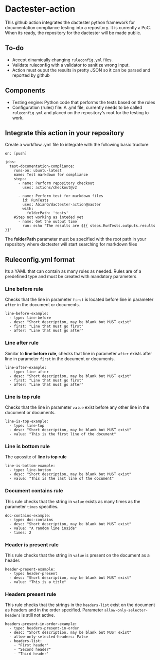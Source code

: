 # Dactester-action
This github action integrates the dactester python framework for documentation compliance testing into a repository. It is currently a PoC. When its ready, the repository for the dactester will be made public.

## To-do

* Accept dinamically changing `ruleconfig.yml` files.
* Validate ruleconfig with a validator to sanitize wrong input.
* Action must ouput the results in pretty JSON so it can be parsed and reported by github

## Components
* Testing engine: Python code that performs the tests based on the rules
* Configuration (rules) file: A .yml file, currently needs to be called `ruleconfig.yml` and placed on the repository's root for the testing to work.

## Integrate this action in your repository

Create a workflow .yml file to integrate with the following basic tructure

```
on: [push]

jobs:
  test-documentation-compliance:
    runs-on: ubuntu-latest
    name: Test markdown for compliance
    steps:
      - name: Perform repository checkout
        uses: actions/checkout@v2

      - name: Perform test for markdown files
        id: RunTests
        uses: AbianG/dactester-action@master
        with:
          folderPath: 'tests'
    #Step not working as inteded yet
      - name: Get the output time
        run: echo "The results are ${{ steps.RunTests.outputs.results }}"
```

The **folderPath** parameter must be specified with the root path in your repository where dactester will start searching for markdown files

## Ruleconfig.yml format

Its a YAML that can contain as many rules as needed. Rules are of a predefined type and must be created with mandatory parameters.

### Line before rule

Checks that the line in parameter `first` is located before line in parameter `after` in the document or documents.

```
line-before-example:
  - type: line-before
  - desc: "Short description, may be blank but MUST exist"
  - first: "Line that must go first"
  - after: "Line that must go after"
```

### Line after rule

Similar to **line before rule**, checks that line in parameter `after` exists after line in parameter `first` in the document or documents.

```
line-after-example:
  - type: line-after
  - desc: "Short description, may be blank but MUST exist"
  - first: "Line that must go first"
  - after: "Line that must go after"
```
### Line is top rule

Checks that the line in parameter `value` exist before any other line in the document or documents.

```
line-is-top-example:
  - type: line-top
  - desc: "Short description, may be blank but MUST exist"
  - value: "This is the first line of the document"
```

### Line is bottom rule

The opossite of **line is top rule**

```
line-is-bottom-example:
  - type: line-bottom
  - desc: "Short description, may be blank but MUST exist"
  - value: "This is the last line of the document"
```

### Document contains rule

This rule checks that the string in `value` exists as many times as the parameter `times` specifies.

```
doc-contains-example:
  - type: doc-contains
  - desc: "Short description, may be blank but MUST exist"
  - value: "A random line inside"
  - times: 2
```

### Header is present rule

This rule checks that the string in `value` is present on the document as a header.

```
header-present-example:
  - type: header-present
  - desc: "Short description, may be blank but MUST exist"
  - value: "This is a title"
```

### Headers present rule

This rule checks that the strings in the `headers-list` exist on the document as headers and in the order specified. Parameter `allow-only-selecter-headers` is still not active.

```
headers-present-in-order-example:
  - type: headers-present-in-order
  - desc: "Short description, may be blank but MUST exist"
  - allow-only-selected-headers: False
  - headers-list:
    - "First header"
    - "Second header"
    - "Third header"
```
